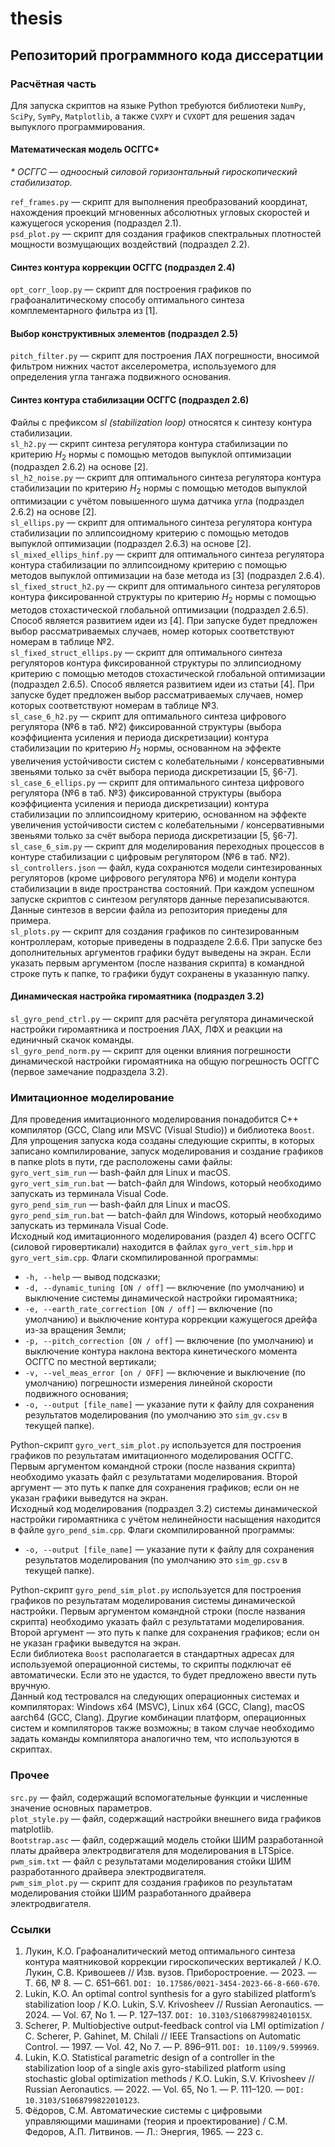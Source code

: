 # thesis
## Репозиторий программного кода диссератции   
### Расчётная часть   
Для запуска скриптов на языке Python требуются библиотеки ````NumPy````, ````SciPy````, ````SymPy````, ````Matplotlib````, а также ````CVXPY```` и ````CVXOPT```` для решения задач выпуклого программирования.   
#### Математическая модель ОСГГС*
_* ОСГГС — одноосный силовой горизонтальный гироскопический стабилизатор._   
           
````ref_frames.py```` —  скрипт для выполнения преобразований координат, нахождения проекций мгновенных абсолютных угловых скоростей и кажущегося ускорения (подраздел 2.1).   
````psd_plot.py```` — скрипт для создания графиков спектральных плотностей мощности возмущающих воздействий (подраздел 2.2).   
#### Синтез контура коррекции ОСГГС (подраздел 2.4)
````opt_corr_loop.py```` — скрипт для построения графиков по графоаналитическому способу оптимального синтеза комплементарного фильтра из [1].   
#### Выбор конструктивных элементов (подраздел 2.5)
````pitch_filter.py```` — скрипт для построения ЛАХ погрешности, вносимой фильтром нижних частот акселерометра, используемого для определения угла тангажа подвижного основания.  
#### Синтез контура стабилизации ОСГГС (подраздел 2.6)   
Файлы с префиксом _sl (stabilization loop)_ относятся к синтезу контура стабилизации.   
````sl_h2.py```` — скрипт синтеза регулятора контура стабилизации по критерию $H_2$ нормы с помощью методов выпуклой оптимизации (подраздел 2.6.2) на основе [2].    
````sl_h2_noise.py```` — скрипт для оптимального синтеза регулятора контура стабилизации по критерию $H_2$ нормы с помощью методов выпуклой оптимизации с учётом повышенного шума датчика угла (подраздел 2.6.2) на основе [2].    
````sl_ellips.py```` — скрипт для оптимального синтеза регулятора контура стабилизации по эллипсоидному критерию с помощью методов выпуклой оптимизации (подраздел 2.6.3) на основе [2].   
````sl_mixed_ellips_hinf.py```` — скрипт для оптимального синтеза регулятора контура стабилизации по эллипсоидному критерию с помощью методов выпуклой оптимизации на базе метода из [3] (подраздел 2.6.4).   
````sl_fixed_struct_h2.py```` —  скрипт для оптимального синтеза регуляторов контура фиксированной структуры по критерию $H_2$ нормы с помощью методов стохастической глобальной оптимизации (подраздел 2.6.5). Способ является развитием идеи из [4]. При запуске будет предложен выбор рассматриваемых случаев, номер которых соответствуют номерам в таблице №2.  
````sl_fixed_struct_ellips.py```` —  скрипт для оптимального синтеза регуляторов контура фиксированной структуры по эллипсиодному критерию с помощью методов стохастической глобальной оптимизации (подраздел 2.6.5). Способ является развитием идеи из статьи  [4]. При запуске будет предложен выбор рассматриваемых случаев, номер которых соответствуют номерам в таблице №3.   
````sl_case_6_h2.py```` — скрипт для оптимального синтеза цифрового регулятора (№6 в таб. №2) фиксированной структуры (выбора коэффициента усиления и периода дискретизации) контура стабилизации по критерию $H_2$ нормы, основанном на эффекте увеличения устойчивости систем с колебательными / консервативными звеньями только за счёт выбора периода дискретизации [5, §6-7].    
````sl_case_6_ellips.py```` — скрипт для оптимального синтеза цифрового регулятора (№6 в таб. №3) фиксированной структуры (выбора коэффициента усиления и периода дискретизации) контура стабилизации по эллипсоидному критерию, основанном на эффекте увеличения устойчивости систем с колебательными / консервативными звеньями только за счёт выбора периода дискретизации [5, §6-7].   
````sl_case_6_sim.py```` — скрипт для моделирования переходных процессов в контуре стабилизации с цифровым регулятором (№6 в таб. №2).    
````sl_controllers.json```` — файл, куда сохранются модели синтезированных регуляторов (кроме цифрового регулятора №6) и модели контура стабилизации в виде пространства состояний. При каждом успешном запуске скриптов с синтезом регуляторв данные перезаписываются. Данные синтезов в версии файла из репозитория приедены для примера.   
````sl_plots.py```` — скрипт для создания графиков по синтезированным контроллерам, которые приведены в подразделе 2.6.6. При запуске без дополнительных аргументов графики будут выведены на экран. Если указать первым аргументом (после названия скрипта) в командной строке путь к папке, то графики будут сохранены в указанную папку.   
#### Динамическая настройка гиромаятника (подраздел 3.2)
````sl_gyro_pend_ctrl.py```` — скрипт для расчёта регулятора динамической настройки гиромаятника и построения ЛАХ, ЛФХ и реакции на единичный скачок команды.   
````sl_gyro_pend_norm.py```` — скрипт для оценки влияния погрешности динамической настройки гиромаятника на общую погрешность ОСГГС (первое замечание подраздела 3.2).   
### Имитационное моделирование
Для проведения имитационного моделирования понадобится С++ компилятор (GCC, Clang или MSVC (Visual Studio)) и библиотека ````Boost````.       
Для упрощения запуска кода созданы следующие скрипты, в которых записано компилирование, запуск моделирования и создание графиков в папке plots в пути, где расположены сами файлы:    
````gyro_vert_sim_run```` — bash-файл для Linux и macOS.   
````gyro_vert_sim_run.bat```` —  batch-файл для Windows, который необходимо запускать из терминала Visual Code.  
````gyro_pend_sim_run```` — bash-файл для Linux и macOS.   
````gyro_pend_sim_run.bat```` —  batch-файл для Windows, который необходимо запускать из терминала Visual Code.   
Исходный код имитационного моделирования (раздел 4) всего ОСГГС (силовой гировертикали) находится в файлах ````gyro_vert_sim.hpp```` и ````gyro_vert_sim.cpp````. Флаги скомпилированной программы: 
- ````-h, --help```` — вывод подсказки;
- ````-d, --dynamic_tuning [ON / off]```` — включение (по умолчанию) и выключение системы динамической настройки гиромаятника;
- ````-e, --earth_rate_correction [ON / off]```` — включение (по умолчанию) и выключение контура коррекции кажущегося дрейфа из-за вращения Земли;
- ````-p, --pitch_correction [ON / off]```` — включение (по умолчанию) и выключение контура наклона вектора кинетического момента ОСГГС по местной вертикали;
- ````-v, --vel_meas_error [on / OFF]```` — включение и выключение (по умолчанию) погрешности измерения линейной скорости подвижного основания;
- ````-o, --output [file_name]```` — указание пути к файлу для сохранения результатов моделирования (по умолчанию это ````sim_gv.csv```` в текущей папке). 

Python-скрипт ````gyro_vert_sim_plot.py```` используется для построения графиков по результатам имитационного моделирования ОСГГС. Первым аргументом командной строки (после названия скрипта) необходимо указать файл с результатами моделирования. Второй аргумент — это путь к папке для сохранения графиков; если он не указан графики выведутся на экран.       
Исходный код моделирования (подраздел 3.2) системы динамической настройки гиромаятника с учётом нелинейности насыщения находится в файле ````gyro_pend_sim.cpp````.  Флаги скомпилированной программы: 
- ````-o, --output [file_name]```` — указание пути к файлу для сохранения результатов моделирования (по умолчанию это ````sim_gp.csv```` в текущей папке).

Python-скрипт ````gyro_pend_sim_plot.py```` используется для построения графиков по результатам  моделирования системы динамической настройки. Первым аргументом командной строки (после названия скрипта) необходимо указать файл с результатами моделирования. Второй аргумент — это путь к папке для сохранения графиков; если он не указан графики выведутся на экран.   
Если библиотека ````Boost```` располагается в стандартных адресах для используемой операционной системы, то скрипты подключат её автоматически. Если это не удастся, то будет предложено ввести путь вручную.      
Данный код тестровался на следующих операционных системах и компиляторах: Windows x64 (MSVC), Linux x64 (GCC, Clang), macOS aarch64 (GCC, Clang). Другие комбинации платформ, операционных систем и компиляторов также возможны; в таком случае необходимо задать команды компилятора аналогично тем, что используются в скриптах.   
### Прочее   
````src.py```` — файл, содержащий вспомогательные функции и численные значение основных параметров.   
````plot_style.py```` — файл, содержащий настройки внешнего вида графиков matplotlib.   
````Bootstrap.asc```` — файл, содержащий модель стойки ШИМ разработанной платы драйвера электродвигателя для моделирования в LTSpice.   
````pwm_sim.txt```` — файл с результатами моделирования стойки ШИМ разработанного драйвера электродвигателя.   
````pwm_sim_plot.py```` — скрипт для создания графиков по результатам моделирования стойки ШИМ разработанного драйвера электродвигателя.   
### Ссылки
1. Лукин, К.О. Графоаналитический метод оптимального синтеза контура маятниковой коррекции гироскопических вертикалей / К.О. Лукин, С.В. Кривошеев // Изв. вузов. Приборостроение. — 2023. — Т. 66, № 8. — С. 651–661. ````DOI: 10.17586/0021-3454-2023-66-8-660-670````.
2. Lukin, K.O. An optimal control synthesis for a gyro stabilized platform’s stabilization loop / K.O. Lukin, S.V. Krivosheev // Russian Aeronautics. — 2024. — Vol. 67, No 1. — P. 127–137. ````DOI: 10.3103/S106879982401015X````.
3. Scherer, P. Multiobjective output-feedback control via LMI optimization / C. Scherer, P. Gahinet, M. Chilali // IEEE Transactions on Automatic Control. — 1997. — Vol. 42, No 7. — P. 896–911. ````DOI: 10.1109/9.599969````.
4. Lukin, K.O. Statistical parametric design of a controller in the stabilization loop of a single axis gyro-stabilized platform using stochastic global optimization methods / K.O. Lukin, S.V. Krivosheev // Russian Aeronautics. — 2022. — Vol. 65, No 1. — P. 111–120. — ````DOI: 10.3103/S1068799822010123````. 
5. Фёдоров, С.М. Автоматические системы с цифровыми управляющими машинами (теория и проектирование) / С.М. Федоров, А.П. Литвинов. — Л.: Энергия, 1965. — 223 с.   